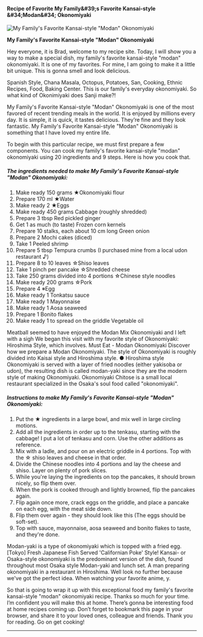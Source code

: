            

#### Recipe of Favorite My Family&amp;#39;s Favorite Kansai-style &amp;#34;Modan&amp;#34; Okonomiyaki

![My Family's Favorite Kansai-style &quot;Modan&quot; Okonomiyaki](https://img-global.cpcdn.com/recipes/5202726565707776/751x532cq70/my-familys-favorite-kansai-style-modan-okonomiyaki-recipe-main-photo.jpg)

**My Family's Favorite Kansai-style &quot;Modan&quot; Okonomiyaki**

Hey everyone, it is Brad, welcome to my recipe site. Today, I will show you a way to make a special dish, my family's favorite kansai-style "modan" okonomiyaki. It is one of my favorites. For mine, I am going to make it a little bit unique. This is gonna smell and look delicious.

Spanish Style, Chana Masala, Octopus, Potatoes, San, Cooking, Ethnic Recipes, Food, Baking Center. This is our family's everyday okonomiyaki. So what kind of Okonimiyaki does Sanji make?!

My Family's Favorite Kansai-style "Modan" Okonomiyaki is one of the most favored of recent trending meals in the world. It is enjoyed by millions every day. It is simple, it is quick, it tastes delicious. They’re fine and they look fantastic. My Family's Favorite Kansai-style "Modan" Okonomiyaki is something that I have loved my entire life.

To begin with this particular recipe, we must first prepare a few components. You can cook my family's favorite kansai-style "modan" okonomiyaki using 20 ingredients and 9 steps. Here is how you cook that.

##### The ingredients needed to make My Family's Favorite Kansai-style "Modan" Okonomiyaki:

1.  Make ready 150 grams ★Okonomiyaki flour
2.  Prepare 170 ml ★Water
3.  Make ready 2 ★Eggs
4.  Make ready 450 grams Cabbage (roughly shredded)
5.  Prepare 3 tbsp Red pickled ginger
6.  Get 1 as much (to taste) Frozen corn kernels
7.  Prepare 10 stalks, each about 10 cm long Green onion
8.  Prepare 2 Mochi cakes (diced)
9.  Take 1 Peeled shrimp
10.  Prepare 5 tbsp Tempura crumbs (I purchased mine from a local udon restaurant ♪)
11.  Prepare 8 to 10 leaves ☆Shiso leaves
12.  Take 1 pinch per pancake ☆Shredded cheese
13.  Take 250 grams divided into 4 portions ☆Chinese style noodles
14.  Make ready 200 grams ☆Pork
15.  Prepare 4 ※Egg
16.  Make ready 1 Tonkatsu sauce
17.  Make ready 1 Mayonnaise
18.  Make ready 1 Aosa seaweed
19.  Prepare 1 Bonito flakes
20.  Make ready 1 to spread on the griddle Vegetable oil

Meatball seemed to have enjoyed the Modan Mix Okonomiyaki and I left with a sigh We began this visit with my favorite style of Okonomiyaki: Hiroshima Style, which involves. Must Eat - Modan Okonomiyaki Discover how we prepare a Modan Okonomiyaki. The style of Okonomiyaki is roughly divided into Kaisai style and Hiroshima style. ● Hiroshima style Okonomiyaki is served with a layer of fried noodles (either yakisoba or udon), the resulting dish is called modan-yaki since they are the modern style of making Okonomiyaki. Okonomiyaki Chitose is a small local restaurant specialized in the Osaka's soul food called "okonomiyaki".

##### Instructions to make My Family's Favorite Kansai-style "Modan" Okonomiyaki:

1.  Put the ★ ingredients in a large bowl, and mix well in large circling motions.
2.  Add all the ingredients in order up to the tenkasu, starting with the cabbage! I put a lot of tenkasu and corn. Use the other additions as reference.
3.  Mix with a ladle, and pour on an electric griddle in 4 portions. Top with the ☆ shiso leaves and cheese in that order.
4.  Divide the Chinese noodles into 4 portions and lay the cheese and shiso. Layer on plenty of pork slices.
5.  While you're laying the ingredients on top the pancakes, it should brown nicely, so flip them over.
6.  When the pork is cooked through and lightly browned, flip the pancakes again.
7.  Flip again once more, crack eggs on the griddle, and place a pancake on each egg, with the meat side down.
8.  Flip them over again - they should look like this (The eggs should be soft-set).
9.  Top with sauce, mayonnaise, aosa seaweed and bonito flakes to taste, and they're done.

Modan-yaki is a type of okonomiyaki which is topped with a fried egg. \[Tokyo\] Fresh Japanese Fish Served 'Californian Poke' Style! Kansai- or Osaka-style okonomiyaki is the predominant version of the dish, found throughout most Osaka style Modan-yaki and lunch set. A man preparing okonomiyaki in a restaurant in Hiroshima. Well look no further because we've got the perfect idea. When watching your favorite anime, y.

So that is going to wrap it up with this exceptional food my family's favorite kansai-style "modan" okonomiyaki recipe. Thanks so much for your time. I’m confident you will make this at home. There’s gonna be interesting food at home recipes coming up. Don’t forget to bookmark this page in your browser, and share it to your loved ones, colleague and friends. Thank you for reading. Go on get cooking!

* * *